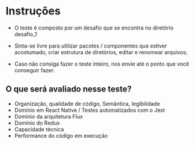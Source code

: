 # Instruções

+ O teste é composto por um desafio que se encontra no diretório desafio_1

+ Sinta-se livre para utilizar pacotes / componentes que estiver acostumado, criar estrutura de diretórios, editar e renomear arquivos;

+ Caso não consiga fazer o teste inteiro, nos envie até o ponto que você conseguir fazer.

## O que será avaliado nesse teste?

+ Organização, qualidade de código, Semântica, legibilidade
+ Domínio em React Native / Testes automatizados com o Jest
+ Domínio da arquitetura Flux
+ Domínio do Redux
+ Capacidade técnica
+ Performance do código em execução
